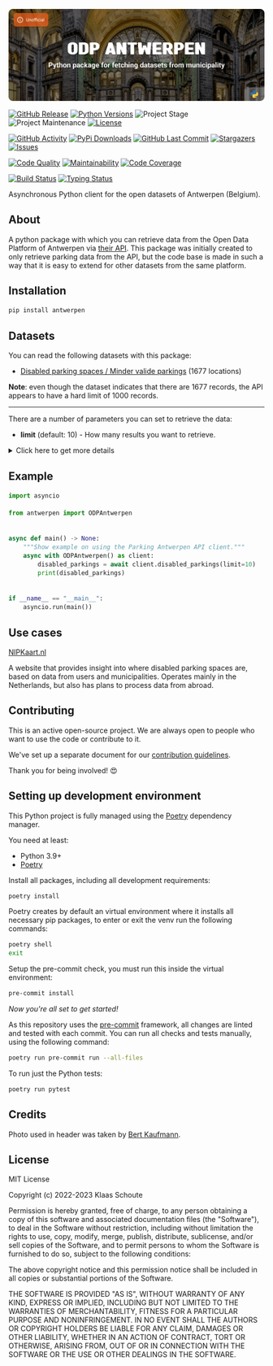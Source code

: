 <!-- Banner -->
![alt Banner of the odp antwerpen package](https://raw.githubusercontent.com/klaasnicolaas/python-antwerpen/main/assets/header_odp_antwerpen-min.png)

<!-- PROJECT SHIELDS -->
[![GitHub Release][releases-shield]][releases]
[![Python Versions][python-versions-shield]][pypi]
![Project Stage][project-stage-shield]
![Project Maintenance][maintenance-shield]
[![License][license-shield]](LICENSE)

[![GitHub Activity][commits-shield]][commits-url]
[![PyPi Downloads][downloads-shield]][downloads-url]
[![GitHub Last Commit][last-commit-shield]][commits-url]
[![Stargazers][stars-shield]][stars-url]
[![Issues][issues-shield]][issues-url]

[![Code Quality][code-quality-shield]][code-quality]
[![Maintainability][maintainability-shield]][maintainability-url]
[![Code Coverage][codecov-shield]][codecov-url]

[![Build Status][build-shield]][build-url]
[![Typing Status][typing-shield]][typing-url]

Asynchronous Python client for the open datasets of Antwerpen (Belgium).

## About

A python package with which you can retrieve data from the Open Data Platform of Antwerpen via [their API][api]. This package was initially created to only retrieve parking data from the API, but the code base is made in such a way that it is easy to extend for other datasets from the same platform.

## Installation

```bash
pip install antwerpen
```

## Datasets

You can read the following datasets with this package:

- [Disabled parking spaces / Minder valide parkings][disabled_parkings] (1677 locations)

**Note**: even though the dataset indicates that there are 1677 records, the API appears to have a hard limit of 1000 records.

---

There are a number of parameters you can set to retrieve the data:

- **limit** (default: 10) - How many results you want to retrieve.

<details>
    <summary>Click here to get more details</summary>

### Disabled parking spaces

| Variable | Type | Description |
| :------- | :--- | :---------- |
| `entry_id` | integer | The ID of this location |
| `number` | integer | The number of parking spots on this location |
| `orientation` | string | The orientation of this location |
| `destination` | string | The destination of this location |
| `window_time` | string (none) | The window time of this location |
| `lined` | boolean | Whether this location is lined |
| `status` | string | The status of this location |
| `gis_id` | string | The GIS ID of this location |
| `created_at` | datetime | The date this location was added to the dataset, not all locations have a value |
| `coordinates` | list (float) | The coordinates of this location |

</details>

## Example

```python
import asyncio

from antwerpen import ODPAntwerpen


async def main() -> None:
    """Show example on using the Parking Antwerpen API client."""
    async with ODPAntwerpen() as client:
        disabled_parkings = await client.disabled_parkings(limit=10)
        print(disabled_parkings)


if __name__ == "__main__":
    asyncio.run(main())
```

## Use cases

[NIPKaart.nl][nipkaart]

A website that provides insight into where disabled parking spaces are, based on data from users and municipalities. Operates mainly in the Netherlands, but also has plans to process data from abroad.

## Contributing

This is an active open-source project. We are always open to people who want to
use the code or contribute to it.

We've set up a separate document for our
[contribution guidelines](CONTRIBUTING.md).

Thank you for being involved! :heart_eyes:

## Setting up development environment

This Python project is fully managed using the [Poetry][poetry] dependency
manager.

You need at least:

- Python 3.9+
- [Poetry][poetry-install]

Install all packages, including all development requirements:

```bash
poetry install
```

Poetry creates by default an virtual environment where it installs all
necessary pip packages, to enter or exit the venv run the following commands:

```bash
poetry shell
exit
```

Setup the pre-commit check, you must run this inside the virtual environment:

```bash
pre-commit install
```

*Now you're all set to get started!*

As this repository uses the [pre-commit][pre-commit] framework, all changes
are linted and tested with each commit. You can run all checks and tests
manually, using the following command:

```bash
poetry run pre-commit run --all-files
```

To run just the Python tests:

```bash
poetry run pytest
```

## Credits

Photo used in header was taken by [Bert Kaufmann](https://www.flickr.com/photos/22746515@N02/50497311187/in/photostream/).

## License

MIT License

Copyright (c) 2022-2023 Klaas Schoute

Permission is hereby granted, free of charge, to any person obtaining a copy
of this software and associated documentation files (the "Software"), to deal
in the Software without restriction, including without limitation the rights
to use, copy, modify, merge, publish, distribute, sublicense, and/or sell
copies of the Software, and to permit persons to whom the Software is
furnished to do so, subject to the following conditions:

The above copyright notice and this permission notice shall be included in all
copies or substantial portions of the Software.

THE SOFTWARE IS PROVIDED "AS IS", WITHOUT WARRANTY OF ANY KIND, EXPRESS OR
IMPLIED, INCLUDING BUT NOT LIMITED TO THE WARRANTIES OF MERCHANTABILITY,
FITNESS FOR A PARTICULAR PURPOSE AND NONINFRINGEMENT. IN NO EVENT SHALL THE
AUTHORS OR COPYRIGHT HOLDERS BE LIABLE FOR ANY CLAIM, DAMAGES OR OTHER
LIABILITY, WHETHER IN AN ACTION OF CONTRACT, TORT OR OTHERWISE, ARISING FROM,
OUT OF OR IN CONNECTION WITH THE SOFTWARE OR THE USE OR OTHER DEALINGS IN THE
SOFTWARE.

[api]: https://portaal-stadantwerpen.opendata.arcgis.com
[disabled_parkings]: https://portaal-stadantwerpen.opendata.arcgis.com/datasets/stadAntwerpen::parkeerplaatsen-voor-personen-met-een-handicap/about
[nipkaart]: https://www.nipkaart.nl

<!-- MARKDOWN LINKS & IMAGES -->
[build-shield]: https://github.com/klaasnicolaas/python-antwerpen/actions/workflows/tests.yaml/badge.svg
[build-url]: https://github.com/klaasnicolaas/python-antwerpen/actions/workflows/tests.yaml
[code-quality-shield]: https://img.shields.io/lgtm/grade/python/g/klaasnicolaas/python-antwerpen.svg?logo=lgtm&logoWidth=18
[code-quality]: https://lgtm.com/projects/g/klaasnicolaas/python-antwerpen/context:python
[commits-shield]: https://img.shields.io/github/commit-activity/y/klaasnicolaas/python-antwerpen.svg
[commits-url]: https://github.com/klaasnicolaas/python-antwerpen/commits/main
[codecov-shield]: https://codecov.io/gh/klaasnicolaas/python-antwerpen/branch/main/graph/badge.svg?token=LJULYJC8VT
[codecov-url]: https://codecov.io/gh/klaasnicolaas/python-antwerpen
[downloads-shield]: https://img.shields.io/pypi/dm/antwerpen
[downloads-url]: https://pypistats.org/packages/antwerpen
[issues-shield]: https://img.shields.io/github/issues/klaasnicolaas/python-antwerpen.svg
[issues-url]: https://github.com/klaasnicolaas/python-antwerpen/issues
[license-shield]: https://img.shields.io/github/license/klaasnicolaas/python-antwerpen.svg
[last-commit-shield]: https://img.shields.io/github/last-commit/klaasnicolaas/python-antwerpen.svg
[maintenance-shield]: https://img.shields.io/maintenance/yes/2023.svg
[maintainability-shield]: https://api.codeclimate.com/v1/badges/43af030f43d5f3bc6a90/maintainability
[maintainability-url]: https://codeclimate.com/github/klaasnicolaas/python-antwerpen/maintainability
[project-stage-shield]: https://img.shields.io/badge/project%20stage-experimental-yellow.svg
[pypi]: https://pypi.org/project/antwerpen/
[python-versions-shield]: https://img.shields.io/pypi/pyversions/antwerpen
[typing-shield]: https://github.com/klaasnicolaas/python-antwerpen/actions/workflows/typing.yaml/badge.svg
[typing-url]: https://github.com/klaasnicolaas/python-antwerpen/actions/workflows/typing.yaml
[releases-shield]: https://img.shields.io/github/release/klaasnicolaas/python-antwerpen.svg
[releases]: https://github.com/klaasnicolaas/python-antwerpen/releases
[stars-shield]: https://img.shields.io/github/stars/klaasnicolaas/python-antwerpen.svg
[stars-url]: https://github.com/klaasnicolaas/python-antwerpen/stargazers

[poetry-install]: https://python-poetry.org/docs/#installation
[poetry]: https://python-poetry.org
[pre-commit]: https://pre-commit.com
